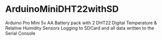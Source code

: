 # ArduinoMiniDHT22withSD
Arduino Pro Mini 5v AA Battery pack with 2 DHT22 Digital Temperature &amp; Relative Humidity Sensors Logging to SDCard and all data written to the Serial Console
